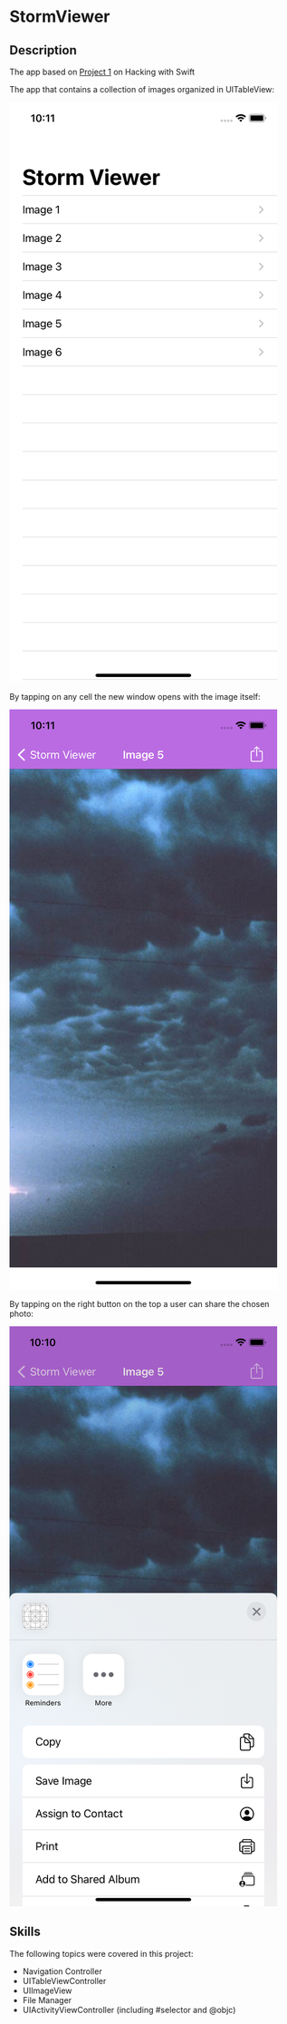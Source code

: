 # StormViewer

## Description

The app based on [Project 1](https://www.hackingwithswift.com/read/1/overview) on Hacking with Swift

The app that contains a collection of images organized in UITableView:

![](Presentation/main.png)

 By tapping on any cell the new window opens with the image itself:
 
![](Presentation/image.png)

By tapping on the right button on the top a user can share the chosen photo:

![](Presentation/share.png)

## Skills

The following topics were covered in this project:
* Navigation Controller
* UITableViewController
* UIImageView
* File Manager
* UIActivityViewController (including #selector and @objc)
